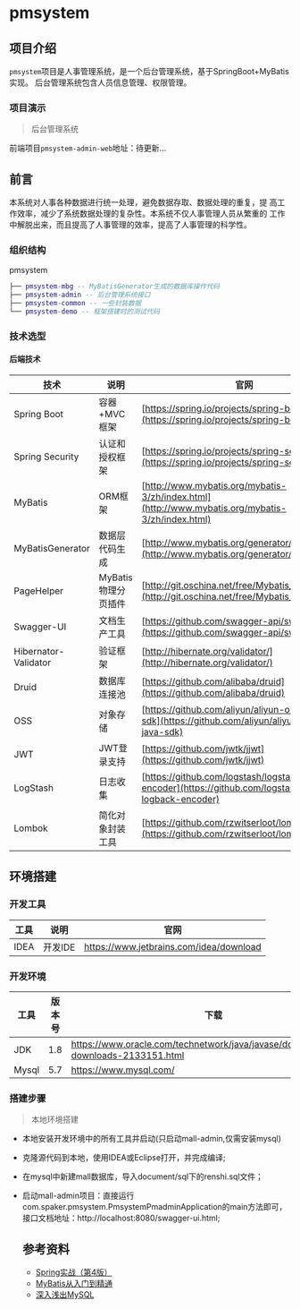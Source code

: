 # pmsystem

## 项目介绍

`pmsystem`项目是人事管理系统，是一个后台管理系统，基于SpringBoot+MyBatis实现。
后台管理系统包含人员信息管理、权限管理。

### 项目演示

> 后台管理系统

前端项目`pmsystem-admin-web`地址：待更新...

## 前言

本系统对人事各种数据进行统一处理，避免数据存取、数据处理的重复，提
高工作效率，减少了系统数据处理的复杂性。本系统不仅人事管理人员从繁重的
工作中解脱出来，而且提高了人事管理的效率，提高了人事管理的科学性。 

### 组织结构

pmsystem
``` lua
├── pmsystem-mbg -- MyBatisGenerator生成的数据库操作代码
├── pmsystem-admin -- 后台管理系统接口
├── pmsystem-common -- 一些封装数据
└── pmsystem-demo -- 框架搭建时的测试代码
```
### 技术选型

#### 后端技术

技术 | 说明 | 官网
----|----|----
Spring Boot | 容器+MVC框架 | [https://spring.io/projects/spring-boot](https://spring.io/projects/spring-boot)
Spring Security | 认证和授权框架 | [https://spring.io/projects/spring-security](https://spring.io/projects/spring-security)
MyBatis | ORM框架  | [http://www.mybatis.org/mybatis-3/zh/index.html](http://www.mybatis.org/mybatis-3/zh/index.html)
MyBatisGenerator | 数据层代码生成 | [http://www.mybatis.org/generator/index.html](http://www.mybatis.org/generator/index.html)
PageHelper | MyBatis物理分页插件 | [http://git.oschina.net/free/Mybatis_PageHelper](http://git.oschina.net/free/Mybatis_PageHelper)
Swagger-UI | 文档生产工具 | [https://github.com/swagger-api/swagger-ui](https://github.com/swagger-api/swagger-ui)
Hibernator-Validator | 验证框架 | [http://hibernate.org/validator/](http://hibernate.org/validator/)
Druid | 数据库连接池 | [https://github.com/alibaba/druid](https://github.com/alibaba/druid)
OSS | 对象存储 | [https://github.com/aliyun/aliyun-oss-java-sdk](https://github.com/aliyun/aliyun-oss-java-sdk)
JWT | JWT登录支持 | [https://github.com/jwtk/jjwt](https://github.com/jwtk/jjwt)
LogStash | 日志收集 | [https://github.com/logstash/logstash-logback-encoder](https://github.com/logstash/logstash-logback-encoder)
Lombok | 简化对象封装工具 | [https://github.com/rzwitserloot/lombok](https://github.com/rzwitserloot/lombok)

## 环境搭建

### 开发工具

工具 | 说明 | 官网
----|----|----
IDEA | 开发IDE | https://www.jetbrains.com/idea/download

### 开发环境

工具 | 版本号 | 下载
----|----|----
JDK | 1.8 | https://www.oracle.com/technetwork/java/javase/downloads/jdk8-downloads-2133151.html
Mysql | 5.7 | https://www.mysql.com/

### 搭建步骤

> 本地环境搭建

- 本地安装开发环境中的所有工具并启动(只启动mall-admin,仅需安装mysql)
- 克隆源代码到本地，使用IDEA或Eclipse打开，并完成编译;
- 在mysql中新建mall数据库，导入document/sql下的renshi.sql文件；
- 启动mall-admin项目：直接运行com.spaker.pmsystem.PmsystemPmadminApplication的main方法即可，
  接口文档地址：http://localhost:8080/swagger-ui.html;
  
  ## 参考资料
  
  - [Spring实战（第4版）](https://book.douban.com/subject/26767354/)
  - [MyBatis从入门到精通](https://book.douban.com/subject/27074809/)
  - [深入浅出MySQL](https://book.douban.com/subject/25817684/)